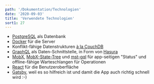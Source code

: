 ```yaml
---
path: '/Dokumentation/Technologien'
date: '2020-09-03'
title: 'Verwendete Technologien'
sort1: 27
---
```


- [PostgreSQL](https://www.postgresql.org) als Datenbank
- [Docker](<https://de.wikipedia.org/wiki/Docker_(Software)>) für die Server
- Konflikt-fähige Datenstrukturen [à la CouchDB](../offline-wie/#1-konflikt-fähige-datenstruktur)
- [GraphQL](https://github.com/facebook/graphql) als Daten-Schnittstelle, in Form von [Hasura](https://hasura.io)
- [MobX](https://mobx.js.org/), [MobX-State-Tree](https://github.com/mobxjs/mobx-state-tree) und [mst-gql](mst-gql) für app-seitigen "Status" und offline-fähige Warteschlangen für Operationen
- [React](https://facebook.github.io/react/index.html) für die Benutzeroberfläche
- [Gatsby](https://www.gatsbyjs.org), weil es so hilfreich ist und damit die App auch richtig schnell wird :-)
